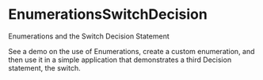 # EnumerationsSwitchDecision

Enumerations and the Switch Decision Statement

See a demo on the use of Enumerations, create a custom enumeration, and then use it in a simple application that demonstrates a third Decision statement, the switch.
